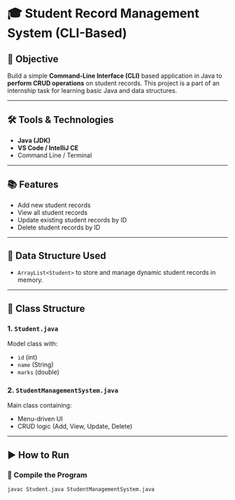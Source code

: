 # 🎓 Student Record Management System (CLI-Based)

## 📌 Objective

Build a simple **Command-Line Interface (CLI)** based application in Java to **perform CRUD operations** on student records. This project is a part of an internship task for learning basic Java and data structures.

---

## 🛠️ Tools & Technologies

- **Java (JDK)**
- **VS Code / IntelliJ CE**
- Command Line / Terminal

---

## 📚 Features

- Add new student records
- View all student records
- Update existing student records by ID
- Delete student records by ID

---

## 🧩 Data Structure Used

- `ArrayList<Student>` to store and manage dynamic student records in memory.

---

## 🧾 Class Structure

### 1. `Student.java`
Model class with:
- `id` (int)
- `name` (String)
- `marks` (double)

### 2. `StudentManagementSystem.java`
Main class containing:
- Menu-driven UI
- CRUD logic (Add, View, Update, Delete)

---

## ▶️ How to Run

### 🔧 Compile the Program
```bash
javac Student.java StudentManagementSystem.java
